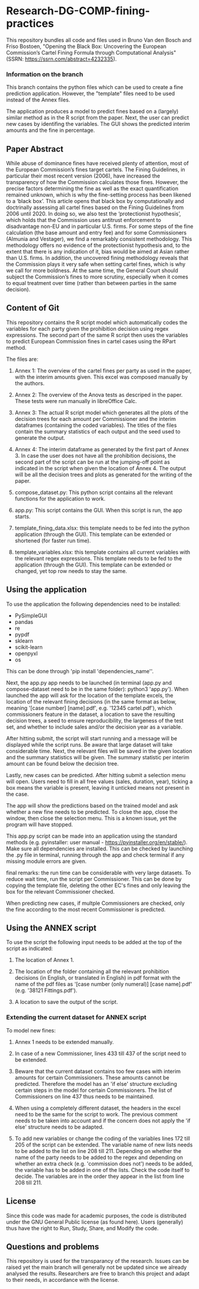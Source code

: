 # Research-DG-COMP-fining-practices

This repository bundles all code and files used in Bruno Van den Bosch and Friso Bostoen, "Opening the Black Box: Uncovering the European Commission’s Cartel Fining Formula through Computational Analysis" (SSRN: https://ssrn.com/abstract=4232335).

### Information on the branch

This branch contains the python files which can be used to create a fine prediction application. However, the "template" files need to be used instead of the Annex files.

The application produces a model to predict fines based on a (largely) similar method as in the R script from the paper. Next, the user can predict new cases by identifing the variables. The GUI shows the predicted interim amounts and the fine in percentage.

## Paper Abstract

While abuse of dominance fines have received plenty of attention, most of the European Commission’s fines target cartels. The Fining Guidelines, in particular their most recent version (2006), have increased the transparency of how the Commission calculates those fines. However, the precise factors determining the fine as well as the exact quantification remained unknown, which is why the fine-setting process has been likened to a ‘black box’. This article opens that black box by computationally and doctrinally assessing all cartel fines based on the Fining Guidelines from 2006 until 2020. In doing so, we also test the ‘protectionist hypothesis’, which holds that the Commission uses antitrust enforcement to disadvantage non-EU and in particular U.S. firms. For some steps of the fine calculation (the base amount and entry fee) and for some Commissioners (Almunia and Vestager), we find a remarkably consistent methodology. This methodology offers no evidence of the protectionist hypothesis and, to the extent that there is any indication of it, bias would be aimed at Asian rather than U.S. firms. In addition, the uncovered fining methodology reveals that the Commission plays it very safe when setting cartel fines, which is why we call for more boldness. At the same time, the General Court should subject the Commission’s fines to more scrutiny, especially when it comes to equal treatment over time (rather than between parties in the same decision).

## Content of Git

This repository contains the R script model which automatically codes the variables for each party given the prohibition decision using regex expressions. The second part of the same R script then uses the variables to predict European Commission fines in cartel cases using the RPart method.

The files are:

1. Annex 1: The overview of the cartel fines per party as used in the paper, with the interim amounts given. This excel was composed manually by the authors.

2. Annex 2: The overview of the Anova tests as descriped in the paper. These tests were run manually in libreOffice Calc.

3. Annex 3: The actual R script model which generates all the plots of the decision trees for each amount per Commissioner and the interim dataframes (containing the coded variables). The titles of the files contain the summary statistics of each output and the seed used to generate the output. 

4. Annex 4: The interim dataframe as generated by the first part of Annex 3. In case the user does not have all the prohibition decisions, the second part of the script can be run at the jumping-off point as indicated in the script when given the location of Annex 4. The output will be all the decision trees and plots as generated for the writing of the paper.

5. compose_dataset.py: This python script contains all the relevant functions for the application to work.

6. app.py: This script contains the GUI. When this script is run, the app starts.

7. template_fining_data.xlsx: this template needs to be fed into the python application (through the GUI). This template can be extended or shortened (for faster run time).

8. template_variables.xlsx: this template contains all current variables with the relevant regex expressions. This template needs to be fed to  the application (through the GUI). This template can be extended or changed, yet top row needs to stay the same. 

## Using the application

To  use the application the following dependencies need to be installed:

- PySimpleGUI
- pandas
- re
- pypdf
- sklearn
- scikit-learn
- openpyxl
- os

This  can be done through 'pip install 'dependencies_name''.

Next, the app.py app needs to be launched (in terminal (app.py and compose-dataset need to be in the same folder): python3 'app.py'). When launched the app will ask for the location of the template excels, the location of the relevant fining decisions (in the same format as below, meaning '[case number] [name].pdf', e.g. '12345 cartel.pdf'), which commissioners feature in the dataset, a location to save the resulting decision trees, a seed to ensure reproducibility, the largeness of the test set, and whether to include sales and/or the decision year as a variable.

After hitting submit, the script will start running and a message will be displayed while the script runs. Be aware that large dataset will take considerable time. Next, the relevant files will be saved in the given location and the summary statistics will be given. The summary statistic per interim amount can be found below the decision tree.

Lastly, new cases can be predicted. After hitting submit a selection menu will open. Users need to fill in all free values (sales, duration, year), ticking a box means the variable is present, leaving it unticked means not present in the case.

The app will show the predictions based on the trained model and ask whether a new fine needs to be predicted. To close the app, close the window, then close the selection menu. This is a known issue, yet the program will have stopped.

This app.py script can be made into an application using the standard methods (e.g. pyinstaller: user manual - https://pyinstaller.org/en/stable/). Make sure all dependencies are installed. This can be checked by launching the .py file in terminal, running through the app and check terminal if any missing module errors are given.

final remarks: the run time can be considerable with very large datasets. To reduce wait time, run the script per Commissioner. This can be done by copying the template file, deleting the other EC's fines and only leaving the box for the relevant Commissioner checked. 

When predicting new cases, if multple Commissioners are checked, only the fine according to the most recent Commissioner is predicted.

## Using the ANNEX script

To use the script the following input needs to be added at the top of the script as indicated:

1. The location of Annex 1.

2. The location of the folder containing all the relevant prohibition decisions (in English, or translated in English) in pdf format with the name of the pdf files as '[case number (only numeral)] [case name].pdf' (e.g. '38121 Fittings.pdf'). 

3. A location to save the output of the script.

### Extending the current dataset for ANNEX script

To model new fines:

1. Annex 1 needs to be extended manually.

2. In case of a new Commissioner, lines 433 till 437 of the script need to be extended.

3. Beware that the current dataset contains too few cases with interim amounts for certain Commissioners. These amounts cannot be predicted. Therefore the model has an 'if else' structure excluding certain steps in the model for certain Commissioners. The list of Commissioners on line 437 thus needs to  be maintained.

4. When using a completely different dataset, the headers in the excel need to  be the same for the script to work. The previous comment needs to be taken into account and if the concern does not apply the 'if else' structure needs to be adapted.

5. To add new variables or change the coding of the variables lines 172 till 205 of the script can be extended. The variable name of new lists needs to be added to the list on line 208 till 211. Depending on whether the name of the party needs to be added to the regex and depending on whether an extra check (e.g. 'commission does not') needs to be added, the variable has to be added in one of the lists. Check the code itself to decide. The variables are in the order they appear in the list from line 208 till 211. 

## License

Since this code was made for academic purposes, the code is distributed under the GNU General Public license (as found here). Users (generally) thus have the right to Run, Study, Share, and Modify the code.

## Questions and problems

This repository is used for the transparancy of the research. Issues can be raised yet the main branch will generally not be updated since we already analysed the results. Researchers are free to branch this project and adapt to their needs, in accordance with the license. 

